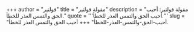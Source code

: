 +++
author = "فولتير"
title = "مقولة فولتير"
description = "مقولة فولتير: أحبب ‫الحق‬ والتمس العذر للخطأ."
quote = '''أحبب ‫الحق‬ والتمس العذر للخطأ.''' 
slug = "أحبب-‫الحق‬-والتمس-العذر-للخطأ"
+++
أحبب ‫الحق‬ والتمس العذر للخطأ.
